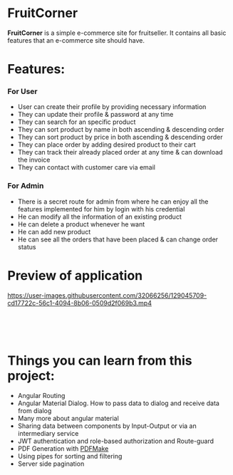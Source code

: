 # FruitCorner
<b>FruitCorner</b> is a simple e-commerce site for fruitseller. It contains all basic features that an e-commerce site should have.


# Features:
<h3>For User</h3>
<ul>
  <li>User can create their profile by providing necessary information</li>
  <li>They can update  their profile & password at any time</li>
  <li>They can search for an specific product</li>
  <li>They can sort product by name in both ascending & descending order</li>
  <li>They can sort product by price in both ascending & descending order</li>
  <li>They can place order by adding desired product to their cart</li>
  <li>They can track their already placed order at any time & can download the invoice</li>
  <li>They can contact with customer care via email</li>
</ul>

<h3>For Admin</h3>
<ul>
  <li>There is a secret route for admin from where he can enjoy all the features implemented for him by login with his credential</li>
  <li>He can modify all the information of an existing product</li>
  <li>He can delete a product whenever he want</li>
  <li>He can add new product</li>
  <li>He can see all the orders that have been placed & can change order status</li>
</ul>



# Preview of application

https://user-images.githubusercontent.com/32066256/129045709-cd17722c-56c1-4094-8b06-0509d2f069b3.mp4

<br><br><br>
# Things you can learn from this project:
<ul>
  <li>Angular Routing</li>
  <li>Angular Material Dialog. How to pass data to dialog and receive data from dialog</li>
  <li>Many more about angular material</li>
  <li>Sharing data between components by Input-Output or via an intermediary service</li>
  <li>JWT authentication and role-based authorization and Route-guard</li>
  <li>PDF Generation with <a href="https://www.c-sharpcorner.com/article/client-side-pdf-generation-in-angular-with-pdfmake/">PDFMake</a> </li>
  <li>Using pipes for sorting and filtering</li>
  <li>Server side pagination</li>
</ul>


